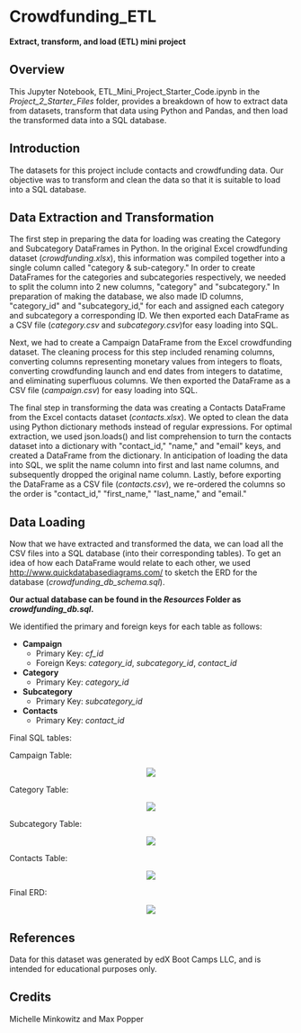 # Crowdfunding_ETL
**Extract, transform, and load (ETL) mini project**

## Overview
This Jupyter Notebook, ETL_Mini_Project_Starter_Code.ipynb in the *Project_2_Starter_Files* folder, provides a breakdown of how to extract data from datasets, transform that data using Python and Pandas, and then load the transformed data into a SQL database.

## Introduction
The datasets for this project include contacts and crowdfunding data. Our objective was to transform and clean the data so that it is suitable to load into a SQL database.

## Data Extraction and Transformation
The first step in preparing the data for loading was creating the Category and Subcategory DataFrames in Python. In the original Excel crowdfunding dataset (*crowdfunding.xlsx*), this information was compiled together into a single column called "category & sub-category." In order to create DataFrames for the categories and subcategories respectively, we needed to split the column into 2 new columns, "category" and "subcategory." In preparation of making the database, we also made ID columns, "category_id" and "subcategory_id," for each and assigned each category and subcategory a corresponding ID. We then exported each DataFrame as a CSV file (*category.csv* and *subcategory.csv*)for easy loading into SQL.

Next, we had to create a Campaign DataFrame from the Excel crowdfunding dataset. The cleaning process for this step included renaming columns, converting columns representing monetary values from integers to floats, converting crowdfunding launch and end dates from integers to datatime, and eliminating superfluous columns. We then exported the DataFrame as a CSV file (*campaign.csv*) for easy loading into SQL.

The final step in transforming the data was creating a Contacts DataFrame from the Excel contacts dataset (*contacts.xlsx*). We opted to clean the data using Python dictionary methods instead of regular expressions. For optimal extraction, we used json.loads() and list comprehension to turn the contacts dataset into a dictionary with "contact_id," "name," and "email" keys, and created a DataFrame from the dictionary. In anticipation of loading the data into SQL, we split the name column into first and last name columns, and subsequently dropped the original name column. Lastly, before exporting the DataFrame as a CSV file (*contacts.csv*), we re-ordered the columns so the order is "contact_id," "first_name," "last_name," and "email."

## Data Loading
Now that we have extracted and transformed the data, we can load all the CSV files into a SQL database (into their corresponding tables). To get an idea of how each DataFrame would relate to each other, we used http://www.quickdatabasediagrams.com/ to sketch the ERD for the database (*crowdfunding_db_schema.sql*). 

**Our actual database can be found in the *Resources* Folder as *crowdfunding_db.sql*.**

We identified the primary and foreign keys for each table as follows:
- **Campaign**   
    - Primary Key: *cf_id*
    - Foreign Keys: *category_id*, *subcategory_id*, *contact_id*
- **Category**
    - Primary Key: *category_id*
- **Subcategory**
    - Primary Key: *subcategory_id*
- **Contacts**
    - Primary Key: *contact_id*

Final SQL tables:

Campaign Table: 
<p align='center'> <img src='Images/campaign_table.png'></p>

Category Table:
<p align='center'> <img src='Images/category_table.png'></p>

Subcategory Table:
<p align='center'> <img src='Images/subcategory_table.png'></p>

Contacts Table:
<p align='center'> <img src='Images/contacts_table.png'></p>

Final ERD:
<p align='center'> <img src='Images/ERD.png'></p>

## References
Data for this dataset was generated by edX Boot Camps LLC, and is intended for educational purposes only.

## Credits
Michelle Minkowitz and Max Popper
